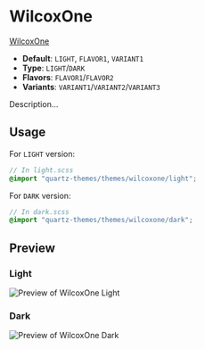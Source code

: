 # WilcoxOne

[WilcoxOne](#)

- **Default**: `LIGHT`, `FLAVOR1`, `VARIANT1`
- **Type**: `LIGHT`/`DARK`
- **Flavors**: `FLAVOR1`/`FLAVOR2`
- **Variants**: `VARIANT1`/`VARIANT2`/`VARIANT3`

Description...

## Usage

For `LIGHT` version:

```scss
// In light.scss
@import "quartz-themes/themes/wilcoxone/light";
```

For `DARK` version:

```scss
// In dark.scss
@import "quartz-themes/themes/wilcoxone/dark";
```

## Preview

### Light

![Preview of WilcoxOne Light](preview-light.png)

### Dark

![Preview of WilcoxOne Dark](preview-dark.png)
